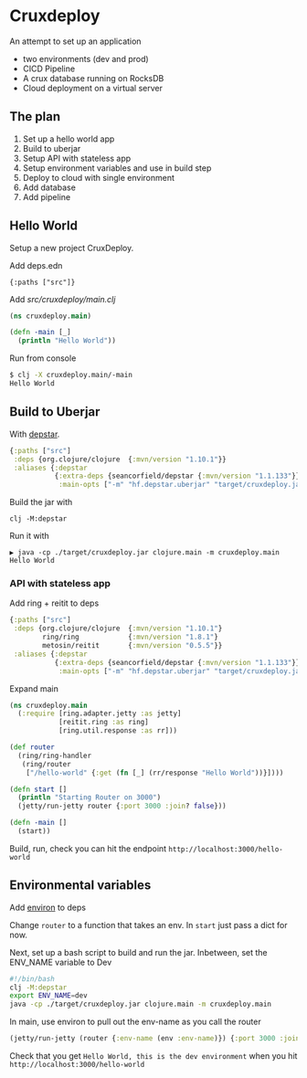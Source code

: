 # Cruxdeploy

An attempt to set up an application

* two environments (dev and prod)
* CICD Pipeline
* A crux database running on RocksDB
* Cloud deployment on a virtual server

## The plan

1. Set up a hello world app
2. Build to uberjar
3. Setup API with stateless app
4. Setup environment variables and use in build step
5. Deploy to cloud with single environment
6. Add database
7. Add pipeline

## Hello World

Setup a new project CruxDeploy.

Add deps.edn

`{:paths ["src"]}`

Add _src/cruxdeploy/main.clj_

```clojure
(ns cruxdeploy.main)

(defn -main [_]
  (println "Hello World"))
```

Run from console

```bash
$ clj -X cruxdeploy.main/-main
Hello World
```

## Build to Uberjar

With [depstar](https://github.com/seancorfield/depstar).

```clojure
{:paths ["src"]
 :deps {org.clojure/clojure  {:mvn/version "1.10.1"}}
 :aliases {:depstar
           {:extra-deps {seancorfield/depstar {:mvn/version "1.1.133"}}
            :main-opts ["-m" "hf.depstar.uberjar" "target/cruxdeploy.jar"]}}}
```

Build the jar with

`clj -M:depstar`

Run it with

```
▶ java -cp ./target/cruxdeploy.jar clojure.main -m cruxdeploy.main
Hello World
```

### API with stateless app

Add ring + reitit to deps

```clojure
{:paths ["src"]
 :deps {org.clojure/clojure  {:mvn/version "1.10.1"}
        ring/ring            {:mvn/version "1.8.1"}
        metosin/reitit       {:mvn/version "0.5.5"}}
 :aliases {:depstar
           {:extra-deps {seancorfield/depstar {:mvn/version "1.1.133"}}
            :main-opts ["-m" "hf.depstar.uberjar" "target/cruxdeploy.jar"]}}}
```

Expand main

```clojure
(ns cruxdeploy.main
  (:require [ring.adapter.jetty :as jetty]
            [reitit.ring :as ring]
            [ring.util.response :as rr]))

(def router
  (ring/ring-handler
   (ring/router
    ["/hello-world" {:get (fn [_] (rr/response "Hello World"))}])))

(defn start []
  (println "Starting Router on 3000")
  (jetty/run-jetty router {:port 3000 :join? false}))

(defn -main []
  (start))
```

Build, run, check you can hit the endpoint `http://localhost:3000/hello-world`

## Environmental variables

Add [environ](https://github.com/weavejester/environ) to deps

Change `router` to a function that takes an env. In `start` just pass a dict for now.

Next, set up a bash script to build and run the jar. Inbetween, set the ENV_NAME variable to Dev

```bash
#!/bin/bash
clj -M:depstar
export ENV_NAME=dev
java -cp ./target/cruxdeploy.jar clojure.main -m cruxdeploy.main
```

In main, use environ to pull out the env-name as you call the router

```clojure
(jetty/run-jetty (router {:env-name (env :env-name)}) {:port 3000 :join? false})
```

Check that you get `Hello World, this is the dev environment` when you hit `http://localhost:3000/hello-world`

